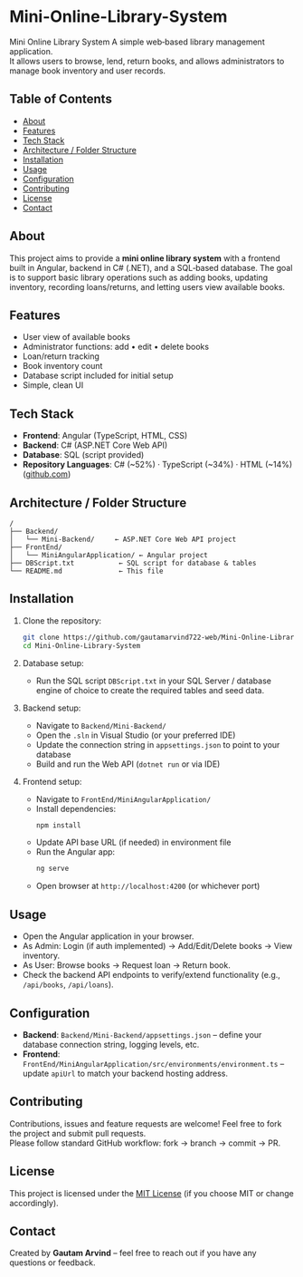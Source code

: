 # Mini-Online-Library-System
Mini Online Library System
A simple web‑based library management application.  
It allows users to browse, lend, return books, and allows administrators to manage book inventory and user records.

## Table of Contents
- [About](#about)  
- [Features](#features)  
- [Tech Stack](#tech-stack)  
- [Architecture / Folder Structure](#architecture--folder-structure)  
- [Installation](#installation)  
- [Usage](#usage)  
- [Configuration](#configuration)  
- [Contributing](#contributing)  
- [License](#license)  
- [Contact](#contact)

## About
This project aims to provide a **mini online library system** with a frontend built in Angular, backend in C# (.NET), and a SQL‑based database. The goal is to support basic library operations such as adding books, updating inventory, recording loans/returns, and letting users view available books.

## Features
- User view of available books  
- Administrator functions: add • edit • delete books  
- Loan/return tracking  
- Book inventory count  
- Database script included for initial setup  
- Simple, clean UI  

## Tech Stack
- **Frontend**: Angular (TypeScript, HTML, CSS)  
- **Backend**: C# (ASP.NET Core Web API)  
- **Database**: SQL (script provided)  
- **Repository Languages**: C# (~52%) · TypeScript (~34%) · HTML (~14%) ([github.com](https://github.com/gautamarvind722-web/Mini-Online-Library-System))  

## Architecture / Folder Structure
```
/
├── Backend/
│   └── Mini‑Backend/     ← ASP.NET Core Web API project
├── FrontEnd/
│   └── MiniAngularApplication/ ← Angular project
├── DBScript.txt           ← SQL script for database & tables
└── README.md              ← This file
```

## Installation
1. Clone the repository:  
   ```bash
   git clone https://github.com/gautamarvind722-web/Mini-Online-Library-System.git
   cd Mini-Online-Library-System
   ```

2. Database setup:  
   - Run the SQL script `DBScript.txt` in your SQL Server / database engine of choice to create the required tables and seed data.

3. Backend setup:  
   - Navigate to `Backend/Mini‑Backend/`  
   - Open the `.sln` in Visual Studio (or your preferred IDE)  
   - Update the connection string in `appsettings.json` to point to your database  
   - Build and run the Web API (`dotnet run` or via IDE)

4. Frontend setup:  
   - Navigate to `FrontEnd/MiniAngularApplication/`  
   - Install dependencies:  
     ```bash
     npm install
     ```  
   - Update API base URL (if needed) in environment file  
   - Run the Angular app:  
     ```bash
     ng serve
     ```  
   - Open browser at `http://localhost:4200` (or whichever port)

## Usage
- Open the Angular application in your browser.  
- As Admin: Login (if auth implemented) → Add/Edit/Delete books → View inventory.  
- As User: Browse books → Request loan → Return book.  
- Check the backend API endpoints to verify/extend functionality (e.g., `/api/books`, `/api/loans`).

## Configuration
- **Backend**: `Backend/Mini‑Backend/appsettings.json` – define your database connection string, logging levels, etc.  
- **Frontend**: `FrontEnd/MiniAngularApplication/src/environments/environment.ts` – update `apiUrl` to match your backend hosting address.

## Contributing
Contributions, issues and feature requests are welcome! Feel free to fork the project and submit pull requests.  
Please follow standard GitHub workflow: fork → branch → commit → PR.

## License
This project is licensed under the [MIT License](LICENSE) (if you choose MIT or change accordingly).  

## Contact
Created by **Gautam Arvind** – feel free to reach out if you have any questions or feedback.
